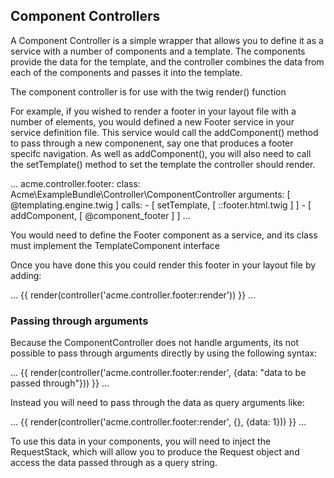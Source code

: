 <h2>Component Controllers</h2>
<p>A Component Controller is a simple wrapper that allows you to define it as a service with a number of components and a template. The components provide the data for the template, and the controller combines the data from each of the components and passes it into the template.</p>
<p>The component controller is for use with the twig render() function</p>
<p>For example, if you wished to render a footer in your layout file with a number of elements, you would defined a new Footer service in your service definition file. This service would call the addComponent() method to pass through a new componenent, say one that produces a footer specifc navigation. As well as addComponent(), you will also need to call the setTemplate() method to set the template the controller should render.</p>
...
acme.controller.footer:
    class: Acme\ExampleBundle\Controller\ComponentController
    arguments: [ @templating.engine.twig ]
    calls:
        - [ setTemplate, [ ::footer.html.twig ] ]
        - [ addComponent, [ @component_footer ] ]
...
<p>You would need to define the Footer component as a service, and its class must implement the TemplateComponent interface</p>
<p>Once you have done this you could render this footer in your layout file by adding:</p>
...
{{ render(controller('acme.controller.footer:render')) }}
...

<h3>Passing through arguments</h3>
<p>Because the ComponentController does not handle arguments, its not possible to pass through arguments directly by using the following syntax:</p>
...
{{ render(controller('acme.controller.footer:render', {data: "data to be passed through"})) }}
...
<p>Instead you will need to pass through the data as query arguments like:</p>
...
{{ render(controller('acme.controller.footer:render', {}, {data: 1})) }}
...
<p>To use this data in your components, you will need to inject the RequestStack, which will allow you to produce the Request object and access the data passed through as a query string.</p>

